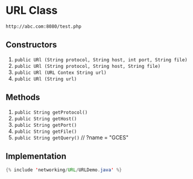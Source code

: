 # URL Class

```http://abc.com:8080/test.php```

## Constructors

1. ```public URl (String protocol, String host, int port, String file)```
2. ```public URl (String protocol, String host, String file)```
3. ```public URl (URL Contex String url)```
4. ```public URl (String url)```


## Methods

1. ```public String getProtocol()```
1. ```public String getHost()```
1. ```public String getPort()```
1. ```public String getFile()```
1. ```public String getQuery()``` // ?name = "GCES"



## Implementation
```java
{% include 'networking/URL/URLDemo.java' %}
```
